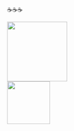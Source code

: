 ☕☕☕

<div>
  <img height="140cm" src="https://github-readme-stats.vercel.app/api?username=ESTEV40&show_icons=true&theme=monokai"&include_all_commits=true&count_private=true">
</div>

<div>  
  <img height= "100cm" src="https://github-readme-stats.vercel.app/api/top-langs/?username=ESTEV40&layout=compact&theme=monokai">
</div>
